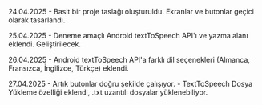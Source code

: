 24.04.2025 - Basit bir proje taslağı oluşturuldu. Ekranlar ve butonlar geçici olarak tasarlandı.

25.04.2025 - Deneme amaçlı Android textToSpeech API'ı ve yazma alanı eklendi. Geliştirilecek.

26.04.2025 - Android textToSpeech API'a farklı dil seçenekleri (Almanca, Fransızca, İngilizce, Türkçe) eklendi.

27.04.2025 - Artık butonlar doğru şekilde çalışıyor. - TextToSpeech Dosya Yükleme özelliği eklendi, .txt uzantılı dosyalar yüklenebiliyor.
